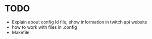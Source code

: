 # TODO
* Explain about config Id file, show information in twitch api website
* how to work with files in .config
* Makefile

